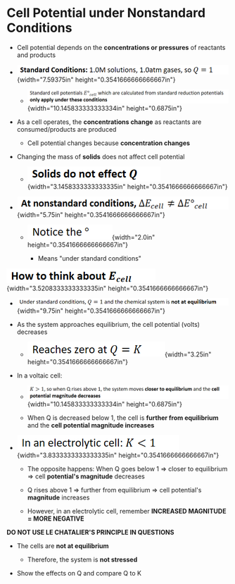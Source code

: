 # Cell Potential under Nonstandard Conditions
-   Cell potential depends on the **concentrations or pressures** of reactants and products
-   ![](../media/Unit-9-Cell-Potential-under-Nonstandard-Conditions-image1.png){width="7.59375in" height="0.3541666666666667in"}

    -   ![](../media/Unit-9-Cell-Potential-under-Nonstandard-Conditions-image2.png){width="10.145833333333334in" height="0.6875in"}
-   As a cell operates, the **concentrations change** as reactants are consumed/products are produced

    -   Cell potential changes because **concentration changes**
-   Changing the mass of **solids** does not affect cell potential

    -   ![](../media/Unit-9-Cell-Potential-under-Nonstandard-Conditions-image3.png){width="3.1458333333333335in" height="0.3541666666666667in"}
-   ![](../media/Unit-9-Cell-Potential-under-Nonstandard-Conditions-image4.png){width="5.75in" height="0.3541666666666667in"}

    -   ![](../media/Unit-9-Cell-Potential-under-Nonstandard-Conditions-image5.png){width="2.0in" height="0.3541666666666667in"}

        -   Means "under standard conditions"



![](../media/Unit-9-Cell-Potential-under-Nonstandard-Conditions-image6.png){width="3.5208333333333335in" height="0.3541666666666667in"}
-   ![](../media/Unit-9-Cell-Potential-under-Nonstandard-Conditions-image7.png){width="9.75in" height="0.3541666666666667in"}
-   As the system approaches equilibrium, the cell potential (volts) decreases

    -   ![](../media/Unit-9-Cell-Potential-under-Nonstandard-Conditions-image8.png){width="3.25in" height="0.3541666666666667in"}
-   In a voltaic cell:

    -   ![](../media/Unit-9-Cell-Potential-under-Nonstandard-Conditions-image9.png){width="10.145833333333334in" height="0.6875in"}

    -   When Q is decreased below 1, the cell is **further from equilibrium** and the **cell potential magnitude increases**
-   ![](../media/Unit-9-Cell-Potential-under-Nonstandard-Conditions-image10.png){width="3.8333333333333335in" height="0.3541666666666667in"}

    -   The opposite happens: When Q goes below 1 => closer to equilibrium => cell **potential's magnitude** decreases

    -   Q rises above 1 => further from equilibrium => cell potential's **magnitude** increases

    -   However, in an electrolytic cell, remember **INCREASED MAGNITUDE = MORE NEGATIVE**



**DO NOT USE LE CHATALIER'S PRINCIPLE IN QUESTIONS**
-   The cells are **not at equilibrium**

    -   Therefore, the system is **not stressed**
-   Show the effects on Q and compare Q to K











